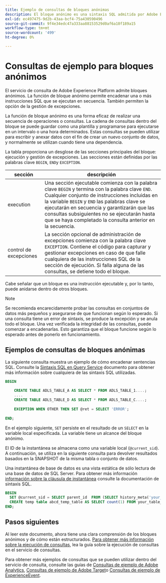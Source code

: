 ```yaml
---
title: Ejemplo de consultas de bloques anónimas
description: El bloque anónimo es una sintaxis SQL admitida por Adobe Experience Platform Query Service, que le permite ejecutar de forma eficaz una secuencia de consultas
exl-id: ec497475-9d2b-43aa-bcf4-75a430590496
source-git-commit: 9f4e34edc47a333aa88153529d0af6a10f189a15
workflow-type: tm+mt
source-wordcount: '499'
ht-degree: 0%

---
```


# Consultas de ejemplo para bloques anónimos

El servicio de consulta de Adobe Experience Platform admite bloques anónimos. La función de bloque anónimo permite encadenar una o más instrucciones SQL que se ejecutan en secuencia. También permiten la opción de la gestión de excepciones.

La función de bloque anónimo es una forma eficaz de realizar una secuencia de operaciones o consultas. La cadena de consultas dentro del bloque se puede guardar como una plantilla y programarse para ejecutarse en un intervalo o una hora determinados. Estas consultas se pueden utilizar para escribir y anexar datos con el fin de crear un nuevo conjunto de datos, y normalmente se utilizan cuando tiene una dependencia.

La tabla proporciona un desglose de las secciones principales del bloque: ejecución y gestión de excepciones. Las secciones están definidas por las palabras clave `BEGIN`, `END`y `EXCEPTION`.

| sección | descripción |
|---|---|
| execution | Una sección ejecutable comienza con la palabra clave `BEGIN` y termina con la palabra clave `END`. Cualquier conjunto de instrucciones incluidas en la variable `BEGIN` y `END` las palabras clave se ejecutarán en secuencia y garantizarán que las consultas subsiguientes no se ejecutarán hasta que se haya completado la consulta anterior en la secuencia. |
| control de excepciones | La sección opcional de administración de excepciones comienza con la palabra clave `EXCEPTION`. Contiene el código para capturar y gestionar excepciones en caso de que falle cualquiera de las instrucciones SQL de la sección de ejecución. Si falla alguna de las consultas, se detiene todo el bloque. |

Cabe señalar que un bloque es una instrucción ejecutable y, por lo tanto, puede anidarse dentro de otros bloques.

>[!NOTE]
>
> Se recomienda encarecidamente probar las consultas en conjuntos de datos más pequeños y asegurarse de que funcionan según lo esperado. Si una consulta tiene un error de sintaxis, se produce la excepción y se anula todo el bloque. Una vez verificada la integridad de las consultas, puede comenzar a encadenarlas. Esto garantiza que el bloque funcione según lo esperado antes de ponerlo en funcionamiento.

## Ejemplos de consultas de bloques anónimas

La siguiente consulta muestra un ejemplo de cómo encadenar sentencias SQL. Consulte la [Sintaxis SQL en Query Service](../sql/syntax.md) documento para obtener más información sobre cualquiera de las sintaxis SQL utilizadas.

```SQL
BEGIN
     
    CREATE TABLE ADLS_TABLE_A AS SELECT * FROM ADLS_TABLE_1....;
    ....
    CREATE TABLE ADLS_TABLE_D AS SELECT * FROM ADLS_TABLE_C....;
     
    EXCEPTION WHEN OTHER THEN SET @ret = SELECT 'ERROR';
     
END;
```

<!-- The block below uses `SET` to persist the result of a select query with a variable. It is used in the anonymous block to store the response from a query as a local variable for use with the `SNAPSHOT` feature. -->

En el ejemplo siguiente, `SET` persiste en el resultado de un `SELECT` en la variable local especificada. La variable tiene un alcance del bloque anónimo.

El ID de la instantánea se almacena como una variable local (`@current_sid`). A continuación, se utiliza en la siguiente consulta para devolver resultados basados en la SNAPSHOT de la misma tabla o conjunto de datos.

Una instantánea de base de datos es una vista estática de sólo lectura de una base de datos de SQL Server. Para obtener más información [información sobre la cláusula de instantánea](../sql/syntax.md#SNAPSHOT-clause) consulte la documentación de sintaxis SQL.

```SQL
BEGIN                                             
  SET @current_sid = SELECT parent_id  FROM (SELECT history_meta('your_table_name')) WHERE  is_current = true;
  CREATE temp table abcd_temp_table AS SELECT count(1) FROM your_table_name  SNAPSHOT SINCE @current_sid;                                                                                                     
END;
```

## Pasos siguientes

Al leer este documento, ahora tiene una clara comprensión de los bloques anónimos y de cómo están estructurados. [Para obtener más información sobre la ejecución de consultas](./writing-queries.md), lea la guía sobre la ejecución de consultas en el servicio de consultas.

Para obtener más ejemplos de consultas que se pueden utilizar dentro del servicio de consulta, consulte las guías de [Consultas de ejemplo de Adobe Analytics](./adobe-analytics.md), [Consultas de ejemplo de Adobe Target](./adobe-target.md)o [Consultas de ejemplo de ExperienceEvent](./experience-event-queries.md).
